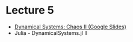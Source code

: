 # Lecture 5

* [Dynamical Systems: Chaos II (Google Slides)](https://docs.google.com/presentation/d/1wHNfiupTw_ItwObJ7OaOJZh5TTtCBzSnjItX-1RbHVg/edit?usp=sharing)
* Julia - DynamicalSystems.jl II